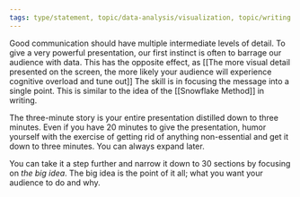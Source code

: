 ```yaml
---
tags: type/statement, topic/data-analysis/visualization, topic/writing
---
```

Good communication should have multiple intermediate levels of detail. To give a very powerful presentation, our first instinct is often to barrage our audience with data. This has the opposite effect, as [[The more visual detail presented on the screen, the more likely your audience will experience cognitive overload and tune out]] The skill is in focusing the message into a single point. This is similar to the idea of the [[Snowflake Method]] in writing. 

The three-minute story is your entire presentation distilled down to three minutes. Even if you have 20 minutes to give the presentation, humor yourself with the exercise of getting rid of anything non-essential and get it down to three minutes. You can always expand later.

You can take it a step further and narrow it down to 30 sections by focusing on *the big idea*. The big idea is the point of it all; what you want your audience to do and why.
